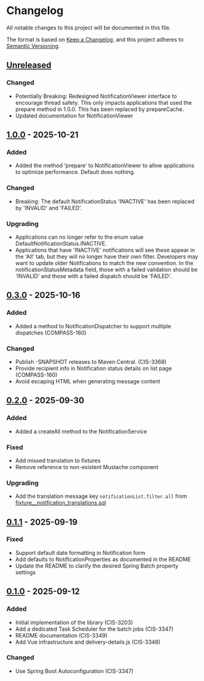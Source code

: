 # Changelog

All notable changes to this project will be documented in this file.

The format is based on [Keep a Changelog](https://keepachangelog.com/en/1.0.0/),
and this project adheres to [Semantic Versioning](https://semver.org/spec/v2.0.0.html).

## [Unreleased]

### Changed

- Potentially Breaking: Redesigned NotificationViewer interface to encourage thread safety. This only impacts applications that used the prepare method in 1.0.0. This has been replaced by prepareCache. 
- Updated documentation for NotificationViewer

## [1.0.0] - 2025-10-21

### Added

- Added the method 'prepare' to NotificationViewer to allow applications to optimize performance. Default does nothing.

### Changed

- Breaking: The default NotificationStatus 'INACTIVE' has been replaced by 'INVALID' and 'FAILED'.

### Upgrading

- Applications can no longer refer to the enum value DefaultNotificationStatus.INACTIVE.
- Applications that have 'INACTIVE' notifications will see these appear in the 'All' tab, but they will no longer have their own filter. Developers may want to update older Notifications to match the new convention. In the notificationStatusMetadata field, those with a failed validation should be 'INVALID' and those with a failed dispatch should be 'FAILED'.

## [0.3.0] - 2025-10-16

### Added

- Added a method to NotificationDispatcher to support multiple dispatches (COMPASS-160)

### Changed

- Publish -SNAPSHOT releases to Maven Central. (CIS-3368)
- Provide recipient info in Notification status details on list page (COMPASS-160)
- Avoid escaping HTML when generating message content

## [0.2.0] - 2025-09-30

### Added

- Added a createAll method to the NotificationService

### Fixed

- Add missed translation to fixtures
- Remove reference to non-existent Mustache component

### Upgrading

- Add the translation message key `notificationList.filter.all` from [fixture\_\_notification_translations.sql](./setup/migrations/fixture__notification_translations.sql)

## [0.1.1] - 2025-09-19

### Fixed

- Support default date formatting in Notification form
- Add defaults to NotificationProperties as documented in the README
- Update the README to clarify the desired Spring Batch property settings

## [0.1.0] - 2025-09-12

### Added

- Initial implementation of the library (CIS-3203)
- Add a dedicated Task Scheduler for the batch jobs (CIS-3347)
- README documentation (CIS-3349)
- Add Vue infrastructure and delivery-details.js (CIS-3348)

### Changed

- Use Spring Boot Autoconfiguration (CIS-3347)

[unreleased]: https://github.com/OHSU-OCTRI/notification-lib/compare/v1.0.0...HEAD
[1.0.0]: https://github.com/OHSU-OCTRI/notification-lib/compare/v0.3.0...v1.0.0
[0.3.0]: https://github.com/OHSU-OCTRI/notification-lib/compare/v0.2.0...v0.3.0
[0.2.0]: https://github.com/OHSU-OCTRI/notification-lib/compare/v0.1.1...v0.2.0
[0.1.1]: https://source.ohsu.edu/OCTRI-Apps/compass/compare/v0.1.0...v0.1.1
[0.1.0]: https://source.ohsu.edu/OCTRI-Apps/compass/tree/v0.1.0
